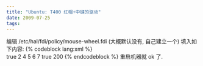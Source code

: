 ```yaml
---
title: "Ubuntu: T400 红帽+中键的驱动"
date: 2009-07-25
tags:
---
```


编辑 /etc/hal/fdi/policy/mouse-wheel.fdi (大概默认没有, 自己建立一个)
填入如下内容:
{% codeblock lang:xml %}
<match key="info.product" string="TPPS/2 IBM TrackPoint">                       
  <merge key="input.x11_options.EmulateWheel" type="string">true</merge>
  <merge key="input.x11_options.EmulateWheelButton" type="string">2</merge>
  <merge key="input.x11_options.YAxisMapping" type="string">4 5</merge>
  <merge key="input.x11_options.XAxisMapping" type="string">6 7</merge>
  <merge key="input.x11_options.Emulate3Buttons" type="string">true</merge>
  <merge key="input.x11_options.EmulateWheelTimeout" type="string">200</merge>
</match>
{% endcodeblock %}
重启机器就 ok 了.
